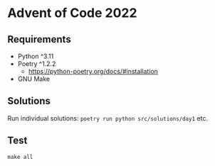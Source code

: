 # Advent of Code 2022

## Requirements

- Python ^3.11
- Poetry ^1.2.2
    - https://python-poetry.org/docs/#installation
- GNU Make

## Solutions

Run individual solutions:
`poetry run python src/solutions/day1` etc.

## Test

`make all`
